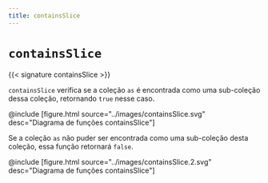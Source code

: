 ```yaml
---
title: containsSlice
---
```


# `containsSlice`

{{< signature containsSlice >}}

`containsSlice` verifica se a coleção `as` é encontrada como uma sub-coleção dessa coleção, retornando `true` nesse caso.

@include [figure.html source="../images/containsSlice.svg" desc="Diagrama de funções containsSlice"]

Se a coleção `as` não puder ser encontrada como uma sub-coleção desta coleção, essa função retornará `false`.

@include [figure.html source="../images/containsSlice.2.svg" desc="Diagrama de funções containsSlice"]
